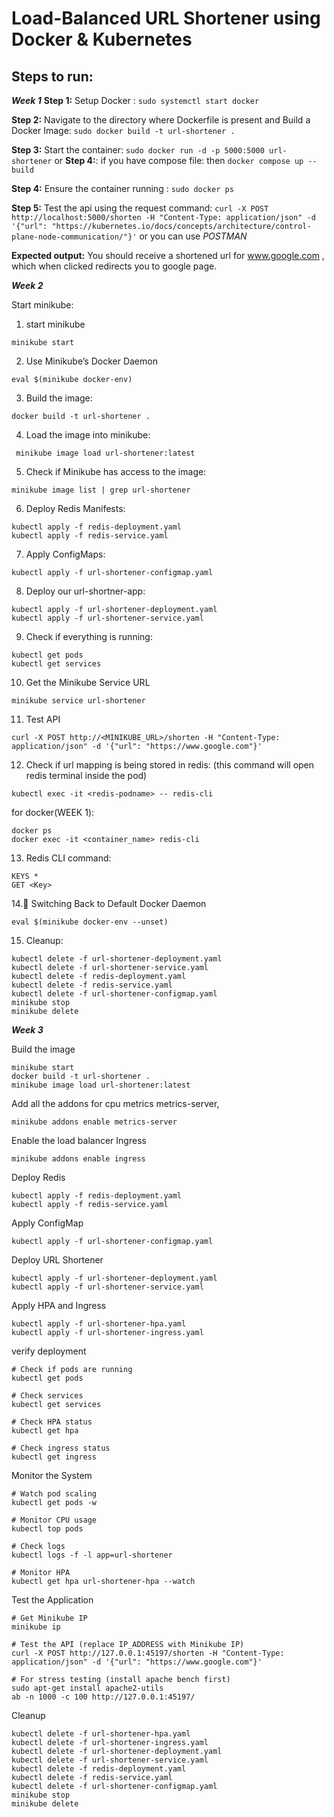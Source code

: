 # **Load-Balanced URL Shortener using Docker & Kubernetes**
## **Steps to run:**
***Week 1***
**Step 1:** Setup Docker : `sudo systemctl start docker`

**Step 2:** Navigate to the directory where Dockerfile is present and Build a Docker Image: `sudo docker build -t url-shortener .`

**Step 3:** Start the container: `sudo docker run -d -p 5000:5000 url-shortener`
or
**Step 4:**: if you have compose file: then `docker compose up --build`

**Step 4:** Ensure the container running : `sudo docker ps`

**Step 5:** Test the api using the request command: `curl -X POST http://localhost:5000/shorten -H "Content-Type: application/json" -d '{"url": "https://kubernetes.io/docs/concepts/architecture/control-plane-node-communication/"}'`
or you can use *POSTMAN*

**Expected output:** You should receive a shortened url for www.google.com , which when clicked redirects you to google page.

***Week 2***

Start minikube:

1. start minikube

```
minikube start
```

2. Use Minikube’s Docker Daemon

```
eval $(minikube docker-env)
```

3. Build the image:

```
docker build -t url-shortener .
```

4. Load the image into minikube:

```
 minikube image load url-shortener:latest
```

5. Check if Minikube has access to the image:

```
minikube image list | grep url-shortener
```

6. Deploy Redis Manifests:

```
kubectl apply -f redis-deployment.yaml
kubectl apply -f redis-service.yaml
```
7. Apply ConfigMaps:

```
kubectl apply -f url-shortener-configmap.yaml
```

8. Deploy our url-shortner-app:

```
kubectl apply -f url-shortener-deployment.yaml
kubectl apply -f url-shortener-service.yaml
```

9. Check if everything is running:

```
kubectl get pods
kubectl get services
```

10.  Get the Minikube Service URL

```
minikube service url-shortener
```

11. Test API

```
curl -X POST http://<MINIKUBE_URL>/shorten -H "Content-Type: application/json" -d '{"url": "https://www.google.com"}'
```
12. Check if url mapping is being stored in redis:
    (this command will open redis terminal inside the pod)
```
kubectl exec -it <redis-podname> -- redis-cli
```

for docker(WEEK 1):
```
docker ps
docker exec -it <container_name> redis-cli
```

13. Redis CLI command:
```
KEYS *
GET <Key>
```

14.🔄 Switching Back to Default Docker Daemon

```eval $(minikube docker-env --unset)```

15. Cleanup:
```
kubectl delete -f url-shortener-deployment.yaml
kubectl delete -f url-shortener-service.yaml
kubectl delete -f redis-deployment.yaml
kubectl delete -f redis-service.yaml
kubectl delete -f url-shortener-configmap.yaml
minikube stop
minikube delete
```


***Week 3***

Build the image
```
minikube start
docker build -t url-shortener .
minikube image load url-shortener:latest
```
Add all the addons for cpu metrics metrics-server, 

```
minikube addons enable metrics-server
```

Enable the load balancer Ingress
```
minikube addons enable ingress
```

Deploy Redis
```
kubectl apply -f redis-deployment.yaml
kubectl apply -f redis-service.yaml
```

Apply ConfigMap
```
kubectl apply -f url-shortener-configmap.yaml
```

Deploy URL Shortener
```
kubectl apply -f url-shortener-deployment.yaml
kubectl apply -f url-shortener-service.yaml
```

Apply HPA and Ingress
```
kubectl apply -f url-shortener-hpa.yaml
kubectl apply -f url-shortener-ingress.yaml
```

verify deployment
```
# Check if pods are running
kubectl get pods

# Check services
kubectl get services

# Check HPA status
kubectl get hpa

# Check ingress status
kubectl get ingress
```

Monitor the System
```
# Watch pod scaling
kubectl get pods -w

# Monitor CPU usage
kubectl top pods

# Check logs
kubectl logs -f -l app=url-shortener

# Monitor HPA
kubectl get hpa url-shortener-hpa --watch
```

Test the Application
```
# Get Minikube IP
minikube ip

# Test the API (replace IP_ADDRESS with Minikube IP)
curl -X POST http://127.0.0.1:45197/shorten -H "Content-Type: application/json" -d '{"url": "https://www.google.com"}'

# For stress testing (install apache bench first)
sudo apt-get install apache2-utils
ab -n 1000 -c 100 http://127.0.0.1:45197/
```

Cleanup 
```
kubectl delete -f url-shortener-hpa.yaml
kubectl delete -f url-shortener-ingress.yaml
kubectl delete -f url-shortener-deployment.yaml
kubectl delete -f url-shortener-service.yaml
kubectl delete -f redis-deployment.yaml
kubectl delete -f redis-service.yaml
kubectl delete -f url-shortener-configmap.yaml
minikube stop
minikube delete
```


